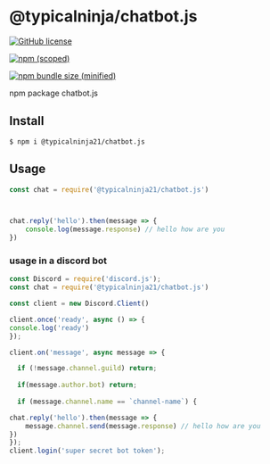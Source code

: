 # @typicalninja/chatbot.js

[![GitHub license](https://img.shields.io/github/license/typicalninja493/chatbot.js-)](https://github.com/typicalninja493/chatbot.js-/blob/main/LICENSE)

[![npm (scoped)](https://img.shields.io/npm/v/@typicalninja21/chatbot.js.svg)](https://www.npmjs.com/package/@typicalninja21/chatbot.js)

[![npm bundle size (minified)](https://img.shields.io/bundlephobia/min/@typicalninja21/chatbot.js.svg)](https://www.npmjs.com/package/@typicalninja21/chatbot.js)

npm package chatbot.js 


## Install

```
$ npm i @typicalninja21/chatbot.js
```

## Usage

```js
const chat = require('@typicalninja21/chatbot.js')



chat.reply('hello').then(message => {
    console.log(message.response) // hello how are you
})
```


### usage in a discord bot



```js
const Discord = require('discord.js');
const chat = require('@typicalninja21/chatbot.js')

const client = new Discord.Client()

client.once('ready', async () => {
console.log('ready')
});

client.on('message', async message => {

  if (!message.channel.guild) return;
  
  if(message.author.bot) return;
  
  if (message.channel.name == `channel-name`) {

chat.reply('hello').then(message => {
    message.channel.send(message.response) // hello how are you
})
});
client.login('super secret bot token');
```
